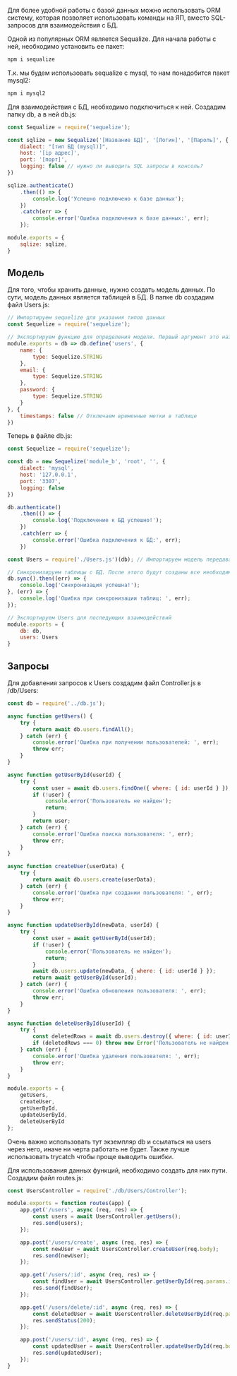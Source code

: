 Для более удобной работы с базой данных можно использовать ORM систему, которая позволяет использовать команды на ЯП, вместо SQL-запросов для взаимодействия с БД.

Одной из популярных ORM является Sequalize. Для начала работы с ней, необходимо установить ее пакет:
```jsx
npm i sequalize
```

Т.к. мы будем использовать sequalize с mysql, то нам понадобится пакет mysql2:
```jsx
npm i mysql2
```

Для взаимодействия с БД, необходимо подключиться к ней. Создадим папку db, а в ней db.js:
```jsx
const Sequalize = require('sequelize');

const sqlize = new Sequalize('[Название БД]', '[Логин]', '[Пароль]', {
    dialect: "[тип БД (mysql)]",
    host: '[ip адрес]',
    port: '[порт]',
    logging: false // нужно ли выводить SQL запросы в консоль?
})

sqlize.authenticate()
    .then(() => {
        console.log('Успешно подключено к базе данных');
    })
    .catch(err => {
        console.error('Ошибка подключения к базе данных:', err);
    });

module.exports = {
    sqlize: sqlize,
}
```
## Модель
Для того, чтобы хранить данные, нужно создать модель данных. По сути, модель данных является таблицей в БД. В папке db создадим файл Users.js:
```jsx
// Импортируем sequelize для указания типов данных
const Sequelize = require('sequelize'); 

// Экспортируем функцию для определения модели. Первый аргумент это название таблицы
module.exports = db => db.define('users', {
    name: {
        type: Sequelize.STRING
    },
    email: {
        type: Sequelize.STRING
    },
    password: {
        type: Sequelize.STRING
    }
}, {
    timestamps: false // Отключаем временные метки в таблице
})
```

Теперь в файле db.js:
```jsx
const Sequelize = require('sequelize');

const db = new Sequelize('module_b', 'root', '', {
    dialect: 'mysql',
    host: '127.0.0.1',
    port: '3307',
    logging: false
})

db.authenticate()
    .then(() => {
        console.log('Подключение к БД успешно!');
    })
    .catch(err => {
        console.error('Ошибка подключения к БД:', err);
    })

const Users = require('./Users.js')(db); // Импортируем модель передавая в функцию db

// Синхронизируем таблицы с БД. После этого будут созданы все необходимые таблицы
db.sync().then((err) => { 
    console.log('Синхронизация успешна!');
}, (err) => {
    console.log('Ошибка при синхронизации таблиц: ', err);
});

// Экспортируем Users для последующих взаимодействий
module.exports = {
    db: db,
    users: Users
}
```
## Запросы

Для добавления запросов к Users создадим файл Controller.js в /db/Users:
```jsx
const db = require('../db.js');

async function getUsers() {
    try {
        return await db.users.findAll();
    } catch (err) {
        console.error('Ошибка при получении пользователей: ', err);
        throw err;
    }
}

async function getUserById(userId) {
    try {
        const user = await db.users.findOne({ where: { id: userId } });
        if (!user) {
            console.error('Пользователь не найден');
            return;
        }
        return user;
    } catch (err) {
        console.error('Ошибка поиска пользователя: ', err);
        throw err;
    }
}

async function createUser(userData) {
    try {
        return await db.users.create(userData);
    } catch (err) {
        console.error('Ошибка при создании пользователя: ', err);
        throw err;
    }
}

async function updateUserById(newData, userId) {
    try {
        const user = await getUserById(userId);
        if (!user) {
            console.error('Пользователь не найден');
            return;
        }
        await db.users.update(newData, { where: { id: userId } });
        return await getUserById(userId);
    } catch (err) {
        console.error('Ошибка обновления пользователя: ', err);
        throw err;
    }
}

async function deleteUserById(userId) {
    try {
        const deletedRows = await db.users.destroy({ where: { id: userId } });
        if (deletedRows === 0) throw new Error('Пользователь не найден');
    } catch (err) {
        console.error('Ошибка удаления пользователя: ', err);
        throw err;
    }
}

module.exports = {
    getUsers,
    createUser,
    getUserById,
    updateUserById,
    deleteUserById
};

```
Очень важно использовать тут экземпляр db и ссылаться на users через него, иначе ни черта работать не будет. Также лучше использовать trycatch чтобы проще выводить ошибки.

Для использования данных функций, необходимо создать для них пути. Создадим файл routes.js:
```jsx
const UsersController = require('./db/Users/Controller');

module.exports = function routes(app) {
    app.get('/users', async (req, res) => {
        const users = await UsersController.getUsers();
        res.send(users);
    });

    app.post('/users/create', async (req, res) => {
        const newUser = await UsersController.createUser(req.body);
        res.send(newUser);
    });

    app.get('/users/:id', async (req, res) => {
        const findUser = await UsersController.getUserById(req.params.id);
        res.send(findUser);
    });

    app.get('/users/delete/:id', async (req, res) => {
        const deletedUser = await UsersController.deleteUserById(req.params.id);
        res.sendStatus(200);
    });

    app.post('/users/:id', async (req, res) => {
        const updatedUser = await UsersController.updateUserById(req.body, req.params.id);
        res.send(updatedUser);
    });
}
```

